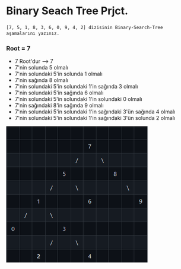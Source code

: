 # Binary Seach Tree Prjct.
```
[7, 5, 1, 8, 3, 6, 0, 9, 4, 2] dizisinin Binary-Search-Tree aşamalarını yazınız.
```
### Root = 7

* 7 Root'dur --> 7
* 7'nin solunda 5 olmalı
* 7'nin solundaki 5'in solunda 1 olmalı
* 7'nin sağında 8 olmalı
* 7'nin solundaki 5'in solundaki 1'in sağında 3 olmalı
* 7'nin solundaki 5'in sağında 6 olmalı
* 7'nin solundaki 5'in solundaki 1'in solundaki 0 olmalı
* 7'nin sağındaki 8'in sağında 9 olmalı
* 7'nin solundaki 5'in solundaki 1'in sağındaki 3'ün sağında 4 olmalı
* 7'nin solundaki 5'in solundaki 1'in sağındaki 3'ün solunda 2 olmalı

![Son Görüntü Buna Benzemeli](binary.png)
